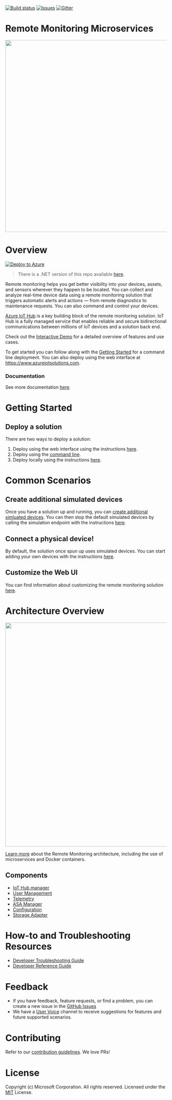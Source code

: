 [![Build status](https://solutionaccelerators.visualstudio.com/RemoteMonitoring/_apis/build/status/Consolidated%20Repo%20-%20Java)](https://solutionaccelerators.visualstudio.com/RemoteMonitoring/_build/latest?definitionId=25)
[![Issues][issues-badge]][issues-url]
[![Gitter][gitter-badge]][gitter-url]

Remote Monitoring Microservices
========
<div align="center">
<img src="https://user-images.githubusercontent.com/33666587/39657377-33612fc8-4fbc-11e8-98a8-58906236238a.png" width="600" height="auto"/>
</div>

Overview
========
[![Deploy to Azure](http://azuredeploy.net/deploybutton.png)](https://www.azureiotsolutions.com/Accelerators#solutions/types/RM2)
> There is a .NET version of this repo available [here](https://github.com/Azure/remote-monitoring-services-dotnet).

Remote monitoring helps you get better visibility into your devices, assets, and
sensors wherever they happen to be located. You can collect and analyze real-time
device data using a remote monitoring solution that triggers automatic alerts and
actions — from remote diagnostics to maintenance requests. You can also command and
control your devices.

[Azure IoT Hub][iot-hub]
is a key building block of the remote monitoring solution. IoT Hub is a fully
managed service that enables reliable and secure bidirectional communications between
millions of IoT devices and a solution back end.

Check out the [Interactive Demo](http://www.microsoftazureiotsuite.com/demos/remotemonitoring)
for a detailed overview of features and use cases.

To get started you can follow along with the [Getting Started](#getting-started)
for a command line deployment. You can also deploy using the web interface
at https://www.azureiotsolutions.com.

### Documentation
See more documentation [here](https://docs.microsoft.com/azure/iot-suite/).

Getting Started
===============

## Deploy a solution
There are two ways to deploy a solution:
1) Deploy using the web interface using the instructions [here](https://docs.microsoft.com/azure/iot-suite/iot-suite-remote-monitoring-deploy).
2) Deploy using the [command line](https://docs.microsoft.com/azure/iot-suite/iot-suite-remote-monitoring-deploy-cli).
3) Deploy locally using the instructions [here](https://github.com/Azure/remote-monitoring-services-java/blob/user_experience/docs/LOCAL_DEPLOYMENT.md).

Common Scenarios
================
## Create additional simulated devices
Once you have a solution up and running, you can [create additional simluated devices](https://docs.microsoft.com/azure/iot-suite/iot-suite-remote-monitoring-test). You can then stop the default simulated devices by calling the simulation endpoint with the instructions [here](https://github.com/Azure/device-simulation-dotnet/wiki/%5BAPI-Specifications%5D-Simulations#stop-simulation).

## Connect a physical device!
By default, the solution once spun up uses simulated devices. You can start adding your
own devices with the instructions [here](https://docs.microsoft.com/azure/iot-suite/iot-suite-connecting-devices-node).

## Customize the Web UI
You can find information about customizing the remote monitoring solution [here](https://docs.microsoft.com/azure/iot-suite/iot-suite-remote-monitoring-customize).

Architecture Overview
=====================
<div align="center">
<img src="https://user-images.githubusercontent.com/33666587/39657028-0e768cce-4fb9-11e8-8ee8-5192cbba31f1.png" width="700" height="auto"/>
</div>

[Learn more](https://docs.microsoft.com/azure/iot-suite/iot-suite-remote-monitoring-sample-walkthrough) about the Remote Monitoring architecture, including the use of microservices and Docker containers.

## Components
* [IoT Hub manager](https://github.com/Azure/remote-monitoring-services-java/tree/master/iothub-manager)
* [User Management](https://github.com/Azure/remote-monitoring-services-dotnet/tree/master/auth)
* [Telemetry](https://github.com/Azure/remote-monitoring-services-java/tree/master/device-telemetry)
* [ASA Manager](https://github.com/Azure/remote-monitoring-services-dotnet/tree/master/asa-manager)
* [Configuration](https://github.com/Azure/remote-monitoring-services-java/tree/master/config)
* [Storage Adapter](https://github.com/Azure/remote-monitoring-services-java/tree/master/storage-adapter)

How-to and Troubleshooting Resources
====================================
* [Developer Troubleshooting Guide](https://github.com/Azure/azure-iot-pcs-remote-monitoring-java/wiki/Developer-Troubleshooting-Guide)
* [Developer Reference Guide](https://github.com/Azure/azure-iot-pcs-remote-monitoring-java/wiki/Developer-Reference-Guide#running-all-pcs-microservices-locally)

Feedback
========
* If you have feedback, feature requests, or find a problem, you can create
a new issue in the [GitHub Issues][issues-url]
* We have a [User Voice](https://feedback.azure.com/forums/321918-azure-iot)
channel to receive suggestions for features and future supported scenarios.

Contributing
============
Refer to our [contribution guidelines](CONTRIBUTING.md). We love PRs!

License
=======
Copyright (c) Microsoft Corporation. All rights reserved.
Licensed under the [MIT](LICENSE) License.

[build-badge]: https://solutionaccelerators.visualstudio.com/RemoteMonitoring/_apis/build/status/Consolidated%20Repo%20-%20Java
[build-url]: https://solutionaccelerators.visualstudio.com/RemoteMonitoring/_apis/build/status/Consolidated%20Repo%20-%20Java
[issues-badge]: https://img.shields.io/github/issues/azure/azure-iot-pcs-remote-monitoring-java.svg
[issues-url]: https://github.com/azure/azure-iot-pcs-remote-monitoring-java/issues
[gitter-badge]: https://img.shields.io/gitter/room/azure/iot-solutions.js.svg
[gitter-url]: https://gitter.im/Azure/iot-solutions
[azure-active-directory]: https://azure.microsoft.com/services/active-directory
[iot-hub]: https://azure.microsoft.com/services/iot-hub
[cosmos-db]: https://azure.microsoft.com/services/cosmos-db
[container-service]: https://azure.microsoft.com/services/container-service
[storage-account]: https://docs.microsoft.com/azure/storage/common/storage-introduction#types-of-storage-accounts
[virtual-machines]: https://azure.microsoft.com/services/virtual-machines
[web-application]: https://azure.microsoft.com/services/app-service/web
